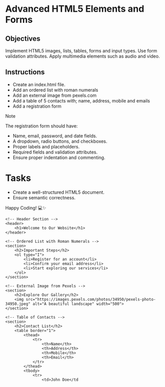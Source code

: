 # Advanced HTML5 Elements and Forms

## Objectives
Implement HTML5 images, lists, tables, forms and input types.
Use form validation attributes.
Apply multimedia elements such as audio and video.

## Instructions

- Create an index.html file.
- Add an ordered list with roman numerals
- Add an external image from pexels.com
- Add a table of 5 contacts with; name, address, mobile and emails
- Add a registration form

>[!NOTE]
>  The registration form should have:
>- Name, email, password, and date fields.
>- A dropdown, radio buttons, and checkboxes.
>- Proper labels and placeholders.
>- Required fields and validation attributes.
>- Ensure proper indentation and commenting.
 
# Tasks
- Create a well-structured HTML5 document.
- Ensure semantic correctness.

Happy Coding! 💻✨
<!DOCTYPE html>
<html lang="en">
<head>
    <meta charset="UTF-8">
    <meta name="viewport" content="width=device-width, initial-scale=1.0">
    <title>Registration Page</title>
</head>
<body>

    <!-- Header Section -->
    <header>
        <h1>Welcome to Our Website</h1>
    </header>

    <!-- Ordered List with Roman Numerals -->
    <section>
        <h2>Important Steps</h2>
        <ol type="I">
            <li>Register for an account</li>
            <li>Confirm your email address</li>
            <li>Start exploring our services</li>
        </ol>
    </section>

    <!-- External Image from Pexels -->
    <section>
        <h2>Explore Our Gallery</h2>
        <img src="https://images.pexels.com/photos/34950/pexels-photo-34950.jpeg" alt="A beautiful landscape" width="500">
    </section>

    <!-- Table of Contacts -->
    <section>
        <h2>Contact List</h2>
        <table border="1">
            <thead>
                <tr>
                    <th>Name</th>
                    <th>Address</th>
                    <th>Mobile</th>
                    <th>Email</th>
                </tr>
            </thead>
            <tbody>
                <tr>
                    <td>John Doe</td

